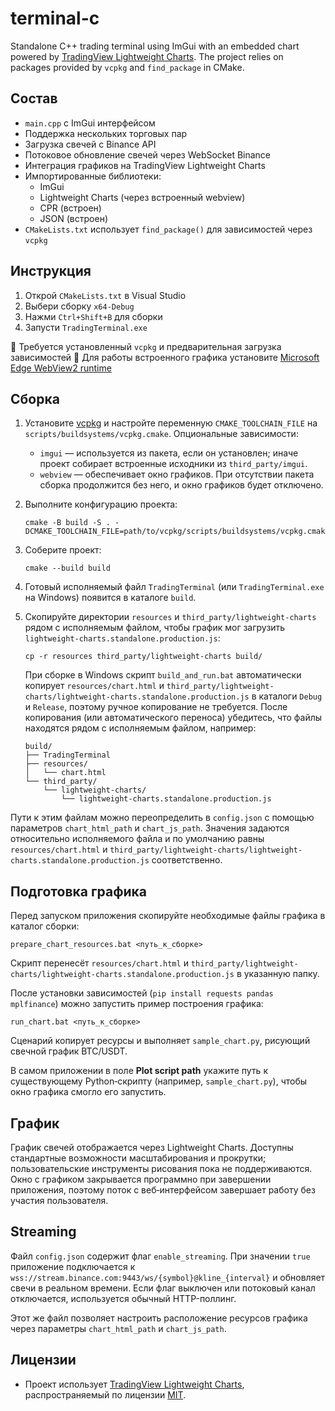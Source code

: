 # terminal-c

Standalone C++ trading terminal using ImGui with an embedded chart powered by [TradingView Lightweight Charts](https://github.com/tradingview/lightweight-charts). The project relies on packages provided by `vcpkg` and `find_package` in CMake.

## Состав

- `main.cpp` с ImGui интерфейсом
- Поддержка нескольких торговых пар
- Загрузка свечей с Binance API
- Потоковое обновление свечей через WebSocket Binance
- Интеграция графиков на TradingView Lightweight Charts
- Импортированные библиотеки:
  - ImGui
  - Lightweight Charts (через встроенный webview)
  - CPR (встроен)
  - JSON (встроен)
- `CMakeLists.txt` использует `find_package()` для зависимостей через `vcpkg`

## Инструкция

1. Открой `CMakeLists.txt` в Visual Studio
2. Выбери сборку `x64-Debug`
3. Нажми `Ctrl+Shift+B` для сборки
4. Запусти `TradingTerminal.exe`

📌 Требуется установленный `vcpkg` и предварительная загрузка зависимостей
📌 Для работы встроенного графика установите [Microsoft Edge WebView2 runtime](https://developer.microsoft.com/microsoft-edge/webview2/)

## Сборка

1. Установите [vcpkg](https://github.com/microsoft/vcpkg) и настройте переменную `CMAKE_TOOLCHAIN_FILE` на `scripts/buildsystems/vcpkg.cmake`.
   Опциональные зависимости:
   - `imgui` — используется из пакета, если он установлен; иначе проект собирает встроенные исходники из `third_party/imgui`.
   - `webview` — обеспечивает окно графиков. При отсутствии пакета сборка продолжится без него, и окно графиков будет отключено.
2. Выполните конфигурацию проекта:
   ```
   cmake -B build -S . -DCMAKE_TOOLCHAIN_FILE=path/to/vcpkg/scripts/buildsystems/vcpkg.cmake
   ```
3. Соберите проект:
   ```
   cmake --build build
   ```
4. Готовый исполняемый файл `TradingTerminal` (или `TradingTerminal.exe` на Windows) появится в каталоге `build`.
5. Скопируйте директории `resources` и `third_party/lightweight-charts` рядом с исполняемым файлом, чтобы график мог загрузить `lightweight-charts.standalone.production.js`:
   ```
   cp -r resources third_party/lightweight-charts build/
   ```
   При сборке в Windows скрипт `build_and_run.bat` автоматически копирует `resources/chart.html` и
   `third_party/lightweight-charts/lightweight-charts.standalone.production.js` в каталоги `Debug` и `Release`, поэтому ручное копирование не требуется.
   После копирования (или автоматического переноса) убедитесь, что файлы находятся рядом с исполняемым
   файлом, например:

   ```
   build/
   ├── TradingTerminal
   ├── resources/
   │   └── chart.html
   └── third_party/
       └── lightweight-charts/
           └── lightweight-charts.standalone.production.js
   ```

Пути к этим файлам можно переопределить в `config.json` с помощью параметров
`chart_html_path` и `chart_js_path`. Значения задаются относительно
исполняемого файла и по умолчанию равны `resources/chart.html` и
`third_party/lightweight-charts/lightweight-charts.standalone.production.js` соответственно.

## Подготовка графика

Перед запуском приложения скопируйте необходимые файлы графика в каталог сборки:

```
prepare_chart_resources.bat <путь_к_сборке>
```

Скрипт перенесёт `resources/chart.html` и `third_party/lightweight-charts/lightweight-charts.standalone.production.js` в указанную папку.

После установки зависимостей (`pip install requests pandas mplfinance`) можно запустить пример построения графика:

```
run_chart.bat <путь_к_сборке>
```

Сценарий копирует ресурсы и выполняет `sample_chart.py`, рисующий свечной график BTC/USDT.

В самом приложении в поле **Plot script path** укажите путь к существующему
Python‑скрипту (например, `sample_chart.py`), чтобы окно графика смогло его
запустить.

## График

График свечей отображается через Lightweight Charts. Доступны стандартные возможности масштабирования и прокрутки; пользовательские инструменты рисования пока не поддерживаются.
Окно с графиком закрывается программно при завершении приложения, поэтому поток
с веб‑интерфейсом завершает работу без участия пользователя.

## Streaming

Файл `config.json` содержит флаг `enable_streaming`. При значении `true` приложение подключается к `wss://stream.binance.com:9443/ws/{symbol}@kline_{interval}` и обновляет свечи в реальном времени. Если флаг выключен или потоковый канал отключается, используется обычный HTTP-поллинг.

Этот же файл позволяет настроить расположение ресурсов графика через параметры
`chart_html_path` и `chart_js_path`.

## Лицензии

- Проект использует [TradingView Lightweight Charts](https://github.com/tradingview/lightweight-charts), распространяемый по лицензии [MIT](third_party/lightweight-charts/LICENSE).


